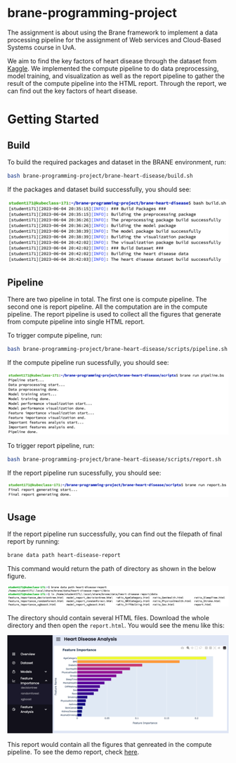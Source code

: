 # brane-programming-project
The assignment is about using the Brane framework to implement a data processing pipeline for the assignment of Web services and Cloud-Based Systems course in UvA.

We aim to find the key factors of heart disease through the dataset from [Kaggle](https://www.kaggle.com/datasets/kamilpytlak/personal-key-indicators-of-heart-disease). We implemented the compute pipeline to do data preprocessing, model training, and visualization as well as the report pipeline to gather the result of the compute pipeline into the HTML report. Through the report, we can find out the key factors of heart disease.



# Getting Started
## Build
To build the required packages and dataset in the BRANE environment, run:
```bash
bash brane-programming-project/brane-heart-disease/build.sh
```

If the packages and dataset build successfully, you should see:

<img src="https://github.com/nightmare224/brane-programming-project/blob/master/docs/images/build.png" alt="build"/>

## Pipeline

There are two pipeline in total. The first one is compute pipeline. The second one is report pipeline. All the computation are in the compute pipeline. The report pipeline is used to collect all the figures that generate from compute pipeline into single HTML report.

To trigger compute pipeline, run:

```bash
bash brane-programming-project/brane-heart-disease/scripts/pipeline.sh
```

If the compute pipeline run sucessfully, you should see:

<img src="https://github.com/nightmare224/brane-programming-project/blob/master/docs/images/compute_pipeline.png" alt="compute_pipeline"/>

To trigger report pipeline, run:

```bash
bash brane-programming-project/brane-heart-disease/scripts/report.sh
```

If the report pipeline run sucessfully, you should see:

<img src="https://github.com/nightmare224/brane-programming-project/blob/master/docs/images/report_pipeline.png" alt="report_pipeline"/>

## Usage

If the report pipeline run successfully,  you can find out the filepath of final report by running:

```bash
brane data path heart-disease-report
```

This command would return the path of directory as shown in the below figure.

<img src="https://github.com/nightmare224/brane-programming-project/blob/master/docs/images/report_directory.png" alt="report_pipeline"/>

The directory should contain several HTML files. Download the whole directory and then open the `report.html`. You would see the menu like this:

<img src="https://github.com/nightmare224/brane-programming-project/blob/master/docs/images/report_menu.png" alt="report_menu"/>

This report would contain all the figures that genreated in the compute pipeline. To see the demo report, check [here](https://github.com/nightmare224/brane-programming-project/blob/master/docs/report/).
